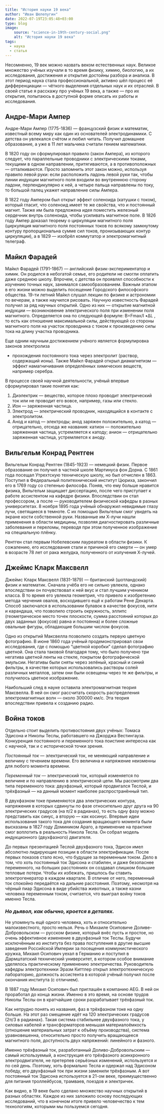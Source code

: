 ```yaml
---
title: "История науки 19 века"
author: "Иван Шелепугин"
date: 2022-07-19T23:05:48+03:00
type: blog
image:
    source: "science-in-19th-century-social.png"
    alt: "История науки 19 века"
tags:
  - наука
  - статья
---
```


Несомненно, 19 век можно назвать веком естественных наук. Великое множество
учёных изучали в то время физику, химию, биологию, а их исследования,
достижения и открытия достойны разбора и анализа. В этот период наука стала
профессиональной, активно шёл процесс её дифференциации &mdash; чёткого
выделения отдельных наук и их отраслей. В своей статье я расскажу про учёных 19
века, а также &mdash; про их открытия, попытаюсь в доступной форме описать их
работы и исследования.

## Андре-Мари Ампер

Андре-Мари Ампер (1775-1836) &mdash; французский физик и математик, известный
всему миру как один из основателей электродинамики. С детства он увлекался
счётом и любил читать. Получил домашнее образование, а уже в 11 лет мальчика
считали гением математики.

В 1820 году он сформулировал правило (закон Ампера), из которого следует, что
параллельные проводники с электрическими токами, текущими в одном направлении,
притягиваются, а в противоположных &mdash; отталкиваются.  Просто запомнить
этот закон можно, используя правило левой руки: если расположить ладонь левой
руки так, чтобы линии индукции магнитного поля входили во внутреннюю сторону
ладони, перпендикулярно к ней, а четыре пальца направлены по току, то большой
палец укажет направление силы Ампера.

В 1822 году Ампером был открыт эффект соленоида (катушки с током), который
гласит, что соленоид имеет те же свойства, что и постоянный магнит. Также им
была предложена идея поместить железный сердечник внутрь соленоида, чтобы
усиливать магнитное поле. В 1826 году Ампер доказал теорему о циркуляции
магнитного поля (циркуляция магнитного поля постоянных токов по всякому
замкнутому контуру пропорциональна сумме сил токов, пронизывающих контур
циркуляции), а в 1829 &mdash; изобрёл коммутатор и электромагнитный телеграф.

## Майкл Фарадей

Майкл Фарадей (1791-1867) &mdash; английский физик-экспериментатор и химик. Он
родился в небогатой семье, его родители не смогли оплатить даже среднюю школу.
Впрочем, с детства он проявлял способности к изучению точных наук, занимался
самообразованием. Важным этапом в его жизни можно выделить посещение Городского
философского общества. 19-ти летний Майкл слушал лекции по физике и астрономии
по вечерам, а также научился рисовать. Научную известность Фарадей получил за
ряд научных открытий. Одно из них &mdash; открытие магнитной индукции &mdash;
возникновение электрического поля при изменении поля магнитного. Определяется
она по следующей формуле: B=Fmax/I •ΔL , то есть как отношение максимальной
силы, действующей со стороны магнитного поля на участок проводника с током к
произведению силы тока на длину участка проводника.

Еще одним научным достижением учёного является формулировка законов электролиза
- прохождения постоянного тока через электролит (раствор, содержащий ионы).
  Также Майкл Фарадей открыл диамагнетизм &mdash; эффект намагничивания
  определённых химических веществ, например серебра.

В процессе своей научной деятельности, учёный впервые сформулировал такие
понятия как:

1. Диэлектрик &mdash; вещество, которое плохо проводит электрический ток или не
проводит его вовсе, например, газы или стекло.
2. Ион &mdash; заряженная частица.
3. Электрод &mdash; электрический проводник, находящийся в контакте с
электролитом.
4. Анод и катод &mdash; электроды; анод заряжен положительно, а катод &mdash;
отрицательно, отсюда же названия: катион &mdash; положительно заряженная
частица, устремляется к катоду; анион &mdash; отрицательно заряженная частица,
устремляется к аноду.

## Вильгельм Конрад Рентген

Вильгельм Конрад Рентген (1845-1923) &mdash; немецкий физик. Первое образование
он получил в частной школе Мартинуса фон Дорна. С 1861 года посещал Утрехтскую
техническую школу, но был отчислен в 1863. Поступил в Федеральный
политехнический институт Цюриха, закончил его в 1769 году со степенью философа.
Поняв, что ему больше нравится физика, Вильгельм защищает диссертацию, после
чего приступает к работе ассистентом на кафедре физики. Впоследствии он стал
профессором, а после &mdash; руководителем физической кафедры в разных
университетах. 8 ноября 1895 года учёный обнаружил невидимые глазу лучи,
светящиеся в темноте. С их помощью Вильгельм смог увидеть на экране кости
собственной руки. Названные им Х-лучи нашли применения в области медицины,
позволяя диагностировать различные заболевания и переломы, переводя при этом
полученное изображение на специальную плёнку.

Рентген стал первым Нобелевским лауреатом в области физики. К сожалению, его
исследования стали и причиной его смерти &mdash; он умер в возрасте 78 лет от
рака желудка, полученного от излучения Х-лучей. 

## Джеймс Кларк Максвелл

Джеймс Кларк Максвелл (1831-1879) &mdash; британский (шотландский) физик и
математик. Сначала учёба его не сильно увлекла, однако впоследствии он
почувствовал к ней вкус и стал лучшим учеником класса. В то время его увлекла
геометрия, что привело к изобретению метода черчения овалов, восходившего ещё к
работам Рене Декарта. Способ заключался в использовании булавок в качестве
фокусов, нити и карандаша, что позволило строить окружность, эллипс
(геометрическое место точек плоскости, сумма расстояний которых до двух
заданных (фокусов) равна и постоянна) и более сложные овальные фигуры,
обладающие большим числом фокусов.

Одно из открытий Максвелла позволило создать первую цветную фотографию. В июне
1860 года учёный продемонстрировал свои исследования, где с помощью “цветной
коробки” сделал фотографию цветной. Она стала таковой благодаря тому, что было
получено три негатива цветной ленты на стекле, покрытом фотографической
эмульсии. Негативы были сняты через зелёный, красный и синий фильтры, в
качестве которых использовались растворы солей различных металлов, затем они
были освещены через те же фильтры, и получилось цветное изображение.

Наибольший след в науке оставила электромагнитная теория Максвелла. В ней он
смог рассчитать скорость распределения электромагнитных волн &mdash; около
300000 км/с. Эта теория впоследствии привела к созданию радио. 

## Война токов

Отдельно стоит выделить противостояния двух учёных: Томаса Эдисона и Николы
Теслы, работавшего на Джорджа Вестингауза. Конкуренция постоянного и
переменного тока поистине интересна как с научной, так и с исторической точки
зрения. 

*Постоянный ток* &mdash; электрический ток, не меняющий направление и величину
с течением времени. Его величина и напряжение неизменны для любого момента
времени.

*Переменный ток* &mdash; электрический ток, который изменяется по величине и по
направлению в электрической цепи. Мы рассмотрим два типа переменного тока:
двухфазный, который продвигался Теслой, и трёхфазный &mdash; на данный момент
наиболее распространённый тип.

В двухфазном токе применяются два электрических контура, напряжения в которых
сдвинуты по фазе относительно друг друга на 90 электрических градусов (на π/2 в
радианах), то есть одну фазу можно представить как синус, а вторую &mdash; как
косинус. Впервые идеи использования такого тока для создания вращающего момента
были высказаны в 1827 году Домиником Араго, а применение на практике смог
воплотить в реальность Никола Тесла. Он собрал модель индукционного
(двухфазного) двигателя. 

До первых презентацией Теслой двухфазного тока, Эдисон имел абсолютно
лидирующие позиции в области электрификации. После первых показов стало ясно,
что будущее за переменным током. Дело в том, что хоть постоянный ток Эдисона и
стабилен, и даже безопаснее переменного, на больших расстояниях он создавал
слишком большие тепловые потери. Чтобы их избежать, пришлось бы ставить
электрогенератор в каждом квартале. В отличие от него, переменный ток спокойно
передаётся на дальние расстояния. Поэтому, несмотря на чёрный пиар Эдисона в
виде убийства животных, а также казни человека переменным током, считается, что
выиграл войну токов именно Тесла.

### *Но дьявол, как обычно, кроется в деталях.*

Не упомянуть ещё одного человека, хоть и относительно малоизвестного, просто
нельзя. Речь о Михаиле Осиповиче Доливе-Добровольском &mdash; русском физике,
который внёс пусть и простое, но очень эффективное изменение в двухфазный ток
Теслы. Будучи исключённым из института без права поступления в другие высшие
заведения Российской Империи за посещения коммунистического кружка, Михаил
Осипович уехал в Германию и поступил в Дармштатский технический университет, в
котором особое внимание уделялось практическому применению электричества.
Руководитель кафедры электротехники Эразм Киттлер открыл электротехническую
лабораторию, должность ассистента в которой учёный получил после окончания
института (с отличием).

В 1887 году Михаил Осипович был приглашён в компанию AEG. В ней он проработал
до конца жизни. Именно в это время, на основе трудов Николы Теслы он в
кратчайшие сроки разрабатывает трёхфазный ток.

Как нетрудно понять из названия, фаз в трёхфазном токе на одну больше. На этот
раз смещение идёт на 120 электрических градусов (2π/3 в радианах). Такая
система стабильнее двухфазного тока, у силовых кабелей и трансформаторов
меньшая материалоёмкость (отношение материальных затрат к объёму производства),
система уравновешенна, относительно просто получить вращающееся магнитного
поля, доступность двух напряжений: линейного и фазного.

Именно трёхфазный ток, разработанный Доливо-Добровольским &mdash; самый
используемый, а конструкция его трёхфазного асинхронного электродвигателя, не
претерпев серьёзных изменений, используется и по сей день. Поэтому, хоть
формально Тесла и одержал над Эдисоном победу, его двухфазный ток при жизни
заменили трёхфазным. А вот постоянный ток Эдисона используется в 21-ом веке,
преимущественно для питания троллейбусов, трамваев, поездов и электричек.

Как видно, в 19 веке было сделано множество научных открытий в разных областях.
Каждое из них заложило основу последующих исследований, что в конечном итоге
привело человечество к тем технологиям, которыми мы пользуемся сегодня.
